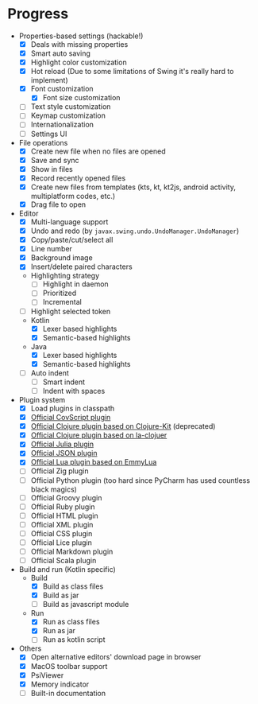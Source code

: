 
# Progress

+ Properties-based settings (hackable!)
	+ [X] Deals with missing properties
	+ [X] Smart auto saving
	+ [X] Highlight color customization
	+ [X] Hot reload (Due to some limitations of Swing it's really hard to implement)
	+ [X] Font customization
		+ [X] Font size customization
	+ [ ] Text style customization
	+ [ ] Keymap customization
	+ [ ] Internationalization
	+ [ ] Settings UI
+ File operations
	+ [X] Create new file when no files are opened
	+ [X] Save and sync
	+ [X] Show in files
	+ [X] Record recently opened files
	+ [X] Create new files from templates (kts, kt, kt2js, android activity, multiplatform codes, etc.)
	+ [X] Drag file to open
+ Editor
	+ [X] Multi-language support
	+ [X] Undo and redo (by `javax.swing.undo.UndoManager.UndoManager`)
	+ [X] Copy/paste/cut/select all
	+ [X] Line number
	+ [X] Background image
	+ [X] Insert/delete paired characters
	+ Highlighting strategy
		+ [ ] Highlight in daemon
		+ [ ] Prioritized
		+ [ ] Incremental
	+ [ ] Highlight selected token
	+ Kotlin
		+ [X] Lexer based highlights
		+ [X] Semantic-based highlights
	+ Java
		+ [X] Lexer based highlights
		+ [X] Semantic-based highlights
	+ [ ] Auto indent
		+ [ ] Smart indent
		+ [ ] Indent with spaces
+ Plugin system
	+ [X] Load plugins in classpath
	+ [X] [Official CovScript plugin](https://github.com/covscript/covscript-devkt)
	+ [X] [Official Clojure plugin based on Clojure-Kit](https://github.com/devkt-plugins/clojure-devkt) (deprecated)
	+ [X] [Official Clojure plugin based on la-clojuer](https://github.com/devkt-plugins/la-clojure-devkt)
	+ [X] [Official Julia plugin](https://github.com/devkt-plugins/julia-devkt)
	+ [X] [Official JSON plugin](https://github.com/devkt-plugins/json-devkt)
	+ [X] [Official Lua plugin based on EmmyLua](https://github.com/devkt-plugins/emmylua-devkt)
	+ [ ] Official Zig plugin
	+ [ ] Official Python plugin (too hard since PyCharm has used countless black magics)
	+ [ ] Official Groovy plugin
	+ [ ] Official Ruby plugin
	+ [ ] Official HTML plugin
	+ [ ] Official XML plugin
	+ [ ] Official CSS plugin
	+ [ ] Official Lice plugin
	+ [ ] Official Markdown plugin
	+ [ ] Official Scala plugin
+ Build and run (Kotlin specific)
	+ Build
		+ [X] Build as class files
		+ [X] Build as jar
		+ [ ] Build as javascript module
	+ Run
		+ [X] Run as class files
		+ [X] Run as jar
		+ [ ] Run as kotlin script
+ Others
	+ [X] Open alternative editors' download page in browser
	+ [X] MacOS toolbar support
	+ [X] PsiViewer
	+ [X] Memory indicator
	+ [ ] Built-in documentation
